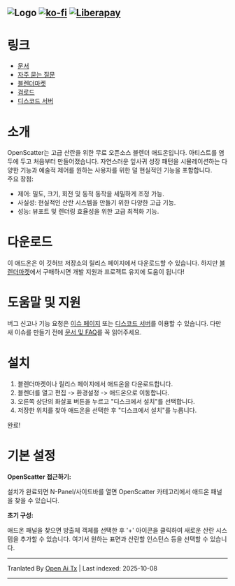 ![Logo](https://files.catbox.moe/jo1b8s.png)
[![ko-fi](https://ko-fi.com/img/githubbutton_sm.svg)](https://ko-fi.com/I2I51B67IU)
[![Liberapay](https://liberapay.com/assets/widgets/donate.svg)](https://liberapay.com/may3d/donate)
---
# 링크
- [문서](https://openscatter.notion.site/OpenScatter-Documentation-1af0def6628280868c48d20d0def802b)
- [자주 묻는 질문](https://openscatter.notion.site/FAQs-1af0def6628280af90c6d2cc48119916)
- [블렌더마켓](https://blendermarket.com/products/openscatter)
- [검로드](https://may3d.gumroad.com/l/openscatter)
- [디스코드 서버](https://discord.gg/yP5fBHndtD)
  
# 소개

OpenScatter는 고급 산란을 위한 무료 오픈소스 블렌더 애드온입니다. 아티스트를 염두에 두고 처음부터 만들어졌습니다. 자연스러운 잎사귀 성장 패턴을 시뮬레이션하는 다양한 기능과 예술적 제어를 원하는 사용자를 위한 덜 현실적인 기능을 포함합니다.  
주요 장점: 

- 제어: 밀도, 크기, 회전 및 동적 동작을 세밀하게 조정 가능.
- 사실성: 현실적인 산란 시스템을 만들기 위한 다양한 고급 기능.
- 성능: 뷰포트 및 렌더링 효율성을 위한 고급 최적화 기능.

# 다운로드

이 애드온은 이 깃허브 저장소의 릴리스 페이지에서 다운로드할 수 있습니다. 하지만 [블렌더마켓](https://blendermarket.com/products/openscatter)에서 구매하시면 개발 지원과 프로젝트 유지에 도움이 됩니다!

# 도움말 및 지원

버그 신고나 기능 요청은 [이슈 페이지](https://github.com/GitMay3D/OpenScatter/issues) 또는 [디스코드 서버](https://discord.gg/yP5fBHndtD)를 이용할 수 있습니다. 다만 새 이슈를 만들기 전에 [문서 및 FAQ]([https://openscatter-documentation.neocities.org/](https://github.com/GitMay3D/OpenScatter/tree/main/docs))를 꼭 읽어주세요.


# 설치

1. 블렌더마켓이나 릴리스 페이지에서 애드온을 다운로드합니다.
2. 블렌더를 열고 편집 -> 환경설정 -> 애드온으로 이동합니다. 
3. 오른쪽 상단의 화살표 버튼을 누르고 "디스크에서 설치"를 선택합니다.
4. 저장한 위치를 찾아 애드온을 선택한 후 "디스크에서 설치"를 누릅니다. 

완료!

# 기본 설정

**OpenScatter 접근하기:**

설치가 완료되면 N-Panel/사이드바를 열면 OpenScatter 카테고리에서 애드온 패널을 찾을 수 있습니다. 

**초기 구성:**

애드온 패널을 찾으면 방출체 객체를 선택한 후 '+' 아이콘을 클릭하여 새로운 산란 시스템을 추가할 수 있습니다. 여기서 원하는 표면과 산란할 인스턴스 등을 선택할 수 있습니다. 


---

Tranlated By [Open Ai Tx](https://github.com/OpenAiTx/OpenAiTx) | Last indexed: 2025-10-08

---